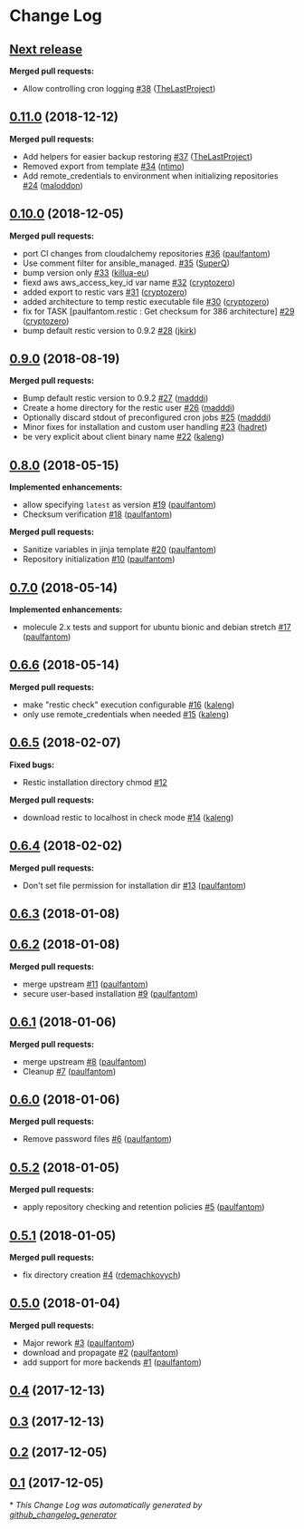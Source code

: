 # Change Log

## [**Next release**](https://galaxy.ansible.com/paulfantom/restic)

**Merged pull requests:**

- Allow controlling cron logging [\#38](https://github.com/paulfantom/ansible-restic/pull/38) ([TheLastProject](https://github.com/TheLastProject))

## [0.11.0](https://galaxy.ansible.com/paulfantom/restic) (2018-12-12)
**Merged pull requests:**

- Add helpers for easier backup restoring [\#37](https://github.com/paulfantom/ansible-restic/pull/37) ([TheLastProject](https://github.com/TheLastProject))
- Removed export from template [\#34](https://github.com/paulfantom/ansible-restic/pull/34) ([ntimo](https://github.com/ntimo))
- Add remote\_credentials to environment when initializing repositories [\#24](https://github.com/paulfantom/ansible-restic/pull/24) ([maloddon](https://github.com/maloddon))

## [0.10.0](https://galaxy.ansible.com/paulfantom/restic) (2018-12-05)
**Merged pull requests:**

- port CI changes from cloudalchemy repositories [\#36](https://github.com/paulfantom/ansible-restic/pull/36) ([paulfantom](https://github.com/paulfantom))
- Use comment filter for ansible\_managed. [\#35](https://github.com/paulfantom/ansible-restic/pull/35) ([SuperQ](https://github.com/SuperQ))
- bump version only [\#33](https://github.com/paulfantom/ansible-restic/pull/33) ([killua-eu](https://github.com/killua-eu))
- fiexd aws aws\_access\_key\_id var name [\#32](https://github.com/paulfantom/ansible-restic/pull/32) ([cryptozero](https://github.com/cryptozero))
- added export to restic vars [\#31](https://github.com/paulfantom/ansible-restic/pull/31) ([cryptozero](https://github.com/cryptozero))
- added architecture to temp restic executable file [\#30](https://github.com/paulfantom/ansible-restic/pull/30) ([cryptozero](https://github.com/cryptozero))
- fix for TASK \[paulfantom.restic : Get checksum for 386 architecture\] [\#29](https://github.com/paulfantom/ansible-restic/pull/29) ([cryptozero](https://github.com/cryptozero))
- bump default restic version to 0.9.2 [\#28](https://github.com/paulfantom/ansible-restic/pull/28) ([jkirk](https://github.com/jkirk))

## [0.9.0](https://galaxy.ansible.com/paulfantom/restic) (2018-08-19)
**Merged pull requests:**

- Bump default restic version to 0.9.2 [\#27](https://github.com/paulfantom/ansible-restic/pull/27) ([madddi](https://github.com/madddi))
- Create a home directory for the restic user [\#26](https://github.com/paulfantom/ansible-restic/pull/26) ([madddi](https://github.com/madddi))
- Optionally discard stdout of preconfigured cron jobs [\#25](https://github.com/paulfantom/ansible-restic/pull/25) ([madddi](https://github.com/madddi))
- Minor fixes for installation and custom user handling [\#23](https://github.com/paulfantom/ansible-restic/pull/23) ([hadret](https://github.com/hadret))
- be very explicit about client binary name [\#22](https://github.com/paulfantom/ansible-restic/pull/22) ([kaleng](https://github.com/kaleng))

## [0.8.0](https://galaxy.ansible.com/paulfantom/restic) (2018-05-15)
**Implemented enhancements:**

- allow specifying `latest` as version [\#19](https://github.com/paulfantom/ansible-restic/pull/19) ([paulfantom](https://github.com/paulfantom))
- Checksum verification [\#18](https://github.com/paulfantom/ansible-restic/pull/18) ([paulfantom](https://github.com/paulfantom))

**Merged pull requests:**

- Sanitize variables in jinja template [\#20](https://github.com/paulfantom/ansible-restic/pull/20) ([paulfantom](https://github.com/paulfantom))
- Repository initialization [\#10](https://github.com/paulfantom/ansible-restic/pull/10) ([paulfantom](https://github.com/paulfantom))

## [0.7.0](https://galaxy.ansible.com/paulfantom/restic) (2018-05-14)
**Implemented enhancements:**

- molecule 2.x tests and support for ubuntu bionic and debian stretch [\#17](https://github.com/paulfantom/ansible-restic/pull/17) ([paulfantom](https://github.com/paulfantom))

## [0.6.6](https://galaxy.ansible.com/paulfantom/restic) (2018-05-14)
**Merged pull requests:**

- make "restic check" execution configurable [\#16](https://github.com/paulfantom/ansible-restic/pull/16) ([kaleng](https://github.com/kaleng))
- only use remote\_credentials when needed [\#15](https://github.com/paulfantom/ansible-restic/pull/15) ([kaleng](https://github.com/kaleng))

## [0.6.5](https://galaxy.ansible.com/paulfantom/restic) (2018-02-07)
**Fixed bugs:**

- Restic installation directory chmod [\#12](https://github.com/paulfantom/ansible-restic/issues/12)

**Merged pull requests:**

- download restic to localhost in check mode [\#14](https://github.com/paulfantom/ansible-restic/pull/14) ([kaleng](https://github.com/kaleng))

## [0.6.4](https://galaxy.ansible.com/paulfantom/restic) (2018-02-02)
**Merged pull requests:**

- Don't set file permission for installation dir [\#13](https://github.com/paulfantom/ansible-restic/pull/13) ([paulfantom](https://github.com/paulfantom))

## [0.6.3](https://galaxy.ansible.com/paulfantom/restic) (2018-01-08)
## [0.6.2](https://galaxy.ansible.com/paulfantom/restic) (2018-01-08)
**Merged pull requests:**

- merge upstream [\#11](https://github.com/paulfantom/ansible-restic/pull/11) ([paulfantom](https://github.com/paulfantom))
- secure user-based installation [\#9](https://github.com/paulfantom/ansible-restic/pull/9) ([paulfantom](https://github.com/paulfantom))

## [0.6.1](https://galaxy.ansible.com/paulfantom/restic) (2018-01-06)
**Merged pull requests:**

- merge upstream [\#8](https://github.com/paulfantom/ansible-restic/pull/8) ([paulfantom](https://github.com/paulfantom))
- Cleanup [\#7](https://github.com/paulfantom/ansible-restic/pull/7) ([paulfantom](https://github.com/paulfantom))

## [0.6.0](https://galaxy.ansible.com/paulfantom/restic) (2018-01-06)
**Merged pull requests:**

- Remove password files [\#6](https://github.com/paulfantom/ansible-restic/pull/6) ([paulfantom](https://github.com/paulfantom))

## [0.5.2](https://galaxy.ansible.com/paulfantom/restic) (2018-01-05)
**Merged pull requests:**

- apply repository checking and retention policies [\#5](https://github.com/paulfantom/ansible-restic/pull/5) ([paulfantom](https://github.com/paulfantom))

## [0.5.1](https://galaxy.ansible.com/paulfantom/restic) (2018-01-05)
**Merged pull requests:**

- fix directory creation [\#4](https://github.com/paulfantom/ansible-restic/pull/4) ([rdemachkovych](https://github.com/rdemachkovych))

## [0.5.0](https://galaxy.ansible.com/paulfantom/restic) (2018-01-04)
**Merged pull requests:**

- Major rework [\#3](https://github.com/paulfantom/ansible-restic/pull/3) ([paulfantom](https://github.com/paulfantom))
- download and propagate [\#2](https://github.com/paulfantom/ansible-restic/pull/2) ([paulfantom](https://github.com/paulfantom))
- add support for more backends [\#1](https://github.com/paulfantom/ansible-restic/pull/1) ([paulfantom](https://github.com/paulfantom))

## [0.4](https://galaxy.ansible.com/paulfantom/restic) (2017-12-13)
## [0.3](https://galaxy.ansible.com/paulfantom/restic) (2017-12-13)
## [0.2](https://galaxy.ansible.com/paulfantom/restic) (2017-12-05)
## [0.1](https://galaxy.ansible.com/paulfantom/restic) (2017-12-05)


\* *This Change Log was automatically generated by [github_changelog_generator](https://github.com/skywinder/Github-Changelog-Generator)*